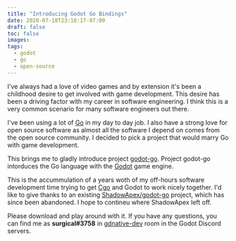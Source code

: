 ```yaml
---
title: "Introducing Godot Go Bindings"
date: 2020-07-18T23:18:17-07:00
draft: false
toc: false
images:
tags:
  - godot
  - go
  - open-source
---
```



I've always had a love of video games and by extension it's been a childhood desire to get involved with game development. This desire has been a driving factor with my career in software engineering. I think this is a very common scenario for many software engineers out there.

I've been using a lot of [Go](https://golang.org/) in my day to day job. I also have a strong love for open source software as almost all the software I depend on comes from the open source community. I decided to pick a project that would marry Go with game development.

This brings me to gladly introduce project [godot-go](https://github.com/pcting/godot-go). Project godot-go intorduces the Go language with the [Godot](https://godotengine.org/) game engine.

This is the accummulation of a years woth of my off-hours software development time trying to get [Cgo](https://golang.org/cmd/cgo/) and Godot to work nicely together. I'd like to give thanks to an existing [ShadowApex/godot-go](https://github.com/ShadowApex/godot-go/) project, which has since been abandoned. I hope to contineu where ShadowApex left off.

Please download and play around with it. If you have any questions, you can find me as **surgical#3758** in [gdnative-dev](https://discord.gg/Xjnz2t) room in the Godot Discord servers.
